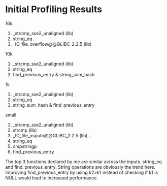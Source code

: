 # Initial Profiling Results
16k
1. _strcmp_sse2_unaligned (lib)
2. string_eq
3. _IO_file_overflow@@GLIBC_2.2.5 (lib)

10k
1. _strcmp_sse2_unaligned (lib)
2. string_eq
3. find_previous_entry & string_sum_hash

1k
1. _strcmp_sse2_unaligned (lib)
2. string_eq
3. string_sum_hash & find_previous_entry

small
1. _strcmp_sse2_unaligned (lib)
2. strcmp (lib)
3. _IO_file_xsputn@@GLIBC_2.2.5 (lib)
...
8. string_eq
10. cmpstringp
11. find_previous_entry

The top 3 functions declared by me are similar across the inputs. string_eq and find_previous_entry. String operations are obviously the trend here. Improving find_previous_entry by using k2>k1 instead of checking if k1 is NULL would lead to increased performance. 
